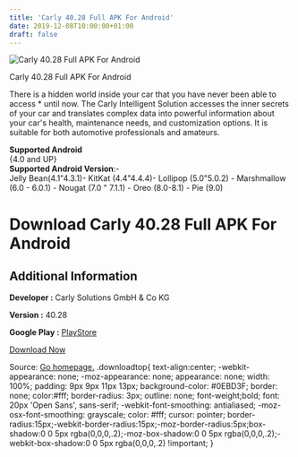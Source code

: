 ```yaml
---
title: 'Carly 40.28 Full APK For Android'
date: 2019-12-08T10:00:00+01:00
draft: false
---
```


![Carly 40.28 Full APK For Android](https://i0.wp.com/apkhome.net/wp-content/uploads/2019/12/Carly-40.28-Full.png "Carly 40.28 Full APK For Android")

  

Carly 40.28 Full APK For Android

There is a hidden world inside your car that you have never been able to access \* until now. The Carly Intelligent Solution accesses the inner secrets of your car and translates complex data into powerful information about your car's health, maintenance needs, and customization options. It is suitable for both automotive professionals and amateurs.

**Supported Android**  
{4.0 and UP}  
**Supported Android Version**:-  
Jelly Bean(4.1"4.3.1)- KitKat (4.4"4.4.4)- Lollipop (5.0"5.0.2) - Marshmallow (6.0 - 6.0.1) - Nougat (7.0 " 7.1.1) - Oreo (8.0-8.1) - Pie (9.0)

Download Carly 40.28 Full APK For Android
=========================================

Additional Information
----------------------

**Developer :** Carly Solutions GmbH & Co KG

**Version :** 40.28

**Google Play :** [PlayStore](https://play.google.com/store/apps/details?id=com.iViNi.bmwhatLite)

  

[Download Now](https://store4app.co/post/carly-40-28-full-apk-for-android_1575793168)

  
Source: [Go homepage.](https://store4app.co/post/carly-40-28-full-apk-for-android_1575793168) .downloadtop{ text-align:center; -webkit-appearance: none; -moz-appearance: none; appearance: none; width: 100%; padding: 9px 9px 11px 13px; background-color: #0EBD3F; border: none; color:#fff; border-radius: 3px; outline: none; font-weight;bold; font: 20px 'Open Sans', sans-serif; -webkit-font-smoothing: antialiased; -moz-osx-font-smoothing: grayscale; color: #fff; cursor: pointer; border-radius:15px;-webkit-border-radius:15px;-moz-border-radius:5px;box-shadow:0 0 5px rgba(0,0,0,.2);-moz-box-shadow:0 0 5px rgba(0,0,0,.2);-webkit-box-shadow:0 0 5px rgba(0,0,0,.2) !important; }